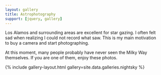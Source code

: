 ```yaml
---
layout: gallery
title: Astrophotography
support: [jquery, gallery]
---
```


Los Alamos and surrounding areas are excellent for star gazing. I often felt sad
when realizing I could not record what saw. This is my main motivation to buy a
camera and start photographing.

At this moment, many people probably have never seen the Milky Way themselves.
If you are one of them, enjoy these photos.

{% include gallery-layout.html gallery=site.data.galleries.nightsky %}

